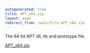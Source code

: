 ```yaml
---
autogenerated: true
title: APT_x64.zip
layout: page
redirect_from: /wiki/File:APT_x64.zip
---
```


The 64 bit APT dll, lib and prototype file.

[APT_x64.zip](/media/files/APT_x64.zip)
